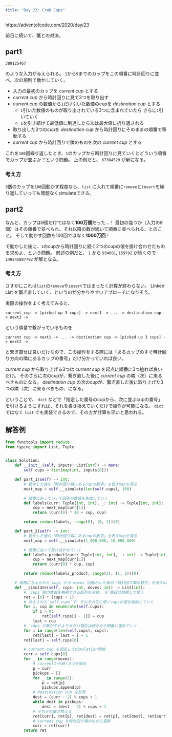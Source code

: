 ```yaml
---
title: "Day 23: Crab Cups"
---
```


https://adventofcode.com/2020/day/23

前日に続いて、蟹との対決。


## part1

```
389125467
```

のような入力が与えられる。
`1`から`9`までのカップをこの順番に時計回りに並べ、次の規則で動かしていく。

- 入力の最初のカップを *current cup* とする
- *current cup* から時計回りに見て3つを取り出す
- *current cup* の数値から`1`だけ引いた数値のcupを *destination cup* とする
  - `1`引いた数値のものが取り出されている3つに含まれていたら さらに`1`引いていく
  - `1`を引き続けて最低値に到達したら次は最大値に折り返される
- 取り出した3つのcupを *destination cup* から時計回りにそのままの順番で移動する
- *current cup* から時計回りで隣のものを次の *current cup* とする

これを`100`回繰り返したとき、`1`のカップから時計回りに見ていくとどういう順番でカップが並ぶか？という問題。
上の例だと、 `67384529` が解になる。


### 考え方

`9`個のカップを`100`回動かす程度なら、`list` に入れて順番に`remove`と`insert`を繰り返していっても問題なくsimulateできる。


## part2

なんと、カップは9個だけではなく**100万個**だった…！ 最初の幾つか（入力の9個）はその順番で並べられ、それ以降の数が続いて順番に並べられる、とのこと。
そして動かす回数も100回ではなく**1000万回**！

で動かした後に、`1`のcupから時計回りに続く2つのcupの値を掛け合わせたものを求めよ、という問題。
前述の例だと、 `1` から `934001`, `159792` が続くので `149245887792` が解となる。


### 考え方

さすがにこれは`list`の`remove`や`insert`ではまったく計算が終わらない。
Linked List を繋ぎ直していく、というのが分かりやすいアプローチになりそう。

実際の操作をよく考えてみると、

```
current cup -> [picked up 3 cups] -> next1 -> ... -> destination cup -> next2 -> 
```

という順番で繋がっているものを

```
current cup -> next1 -> ... -> destination cup -> [picked up 3 cups] -> next2 -> 
```

と繋ぎ直せば良いだけなので、この操作をする際には「あるカップのすぐ時計回り方向の隣にあるカップの番号」だけ分かっていれば良い。

*current cup* から取り上げる3つは *current cup* を起点に順番に3つ辿れば良いだけ。
そのさらに次のcupが、繋ぎ直した後に *current cup* の隣（次）に来るべきものになる。
*destination cup* の次のcupが、繋ぎ直した後に取り上げた3つの隣（次）に来るべきもの、になる。

ということで、 `dict` などで「指定した番号のcupから、次に並ぶcupの番号」を引けるようにすれば、それを書き換えていくだけで操作が可能になる。
`dict` ではなく `list` でも実装できるので、その方が計算も早いと思われる。


## 解答例

```python
from functools import reduce
from typing import List, Tuple


class Solution:
    def __init__(self, inputs: List[str]) -> None:
        self.cups = list(map(int, inputs[0]))

    def part_1(self) -> int:
        # 動かした後の「時計回り隣にあるcupの数字」を表すmapを得る
        next_map = self.__simulate(len(self.cups), 100)

        # 順番に辿っていって回答の数値を生成していく
        def labels(curr: Tuple[int, int], _: int) -> Tuple[int, int]:
            cup = next_map[curr[1]]
            return (curr[0] * 10 + cup, cup)

        return reduce(labels, range(8), (0, 1))[0]

    def part_2(self) -> int:
        # 動かした後の「時計回り隣にあるcupの数字」を表すmapを得る
        next_map = self.__simulate(1_000_000, 10_000_000)

        # 順番に辿って掛け合わせていく
        def labels_product(curr: Tuple[int, int], _: int) -> Tuple[int, int]:
            cup = next_map[curr[1]]
            return (curr[0] * cup, cup)

        return reduce(labels_product, range(2), (1, 1))[0]

    # 実際に与えられた`cups`から`moves`回動かした後の「時計回り隣の数字」を表すmapを計算する
    def __simulate(self, cups: int, moves: int) -> List[int]:
        # `cups`個の情報を格納できる配列を用意。`0`番目は無視して使う
        ret = [0] * (cups + 1)
        # 与えられた`self.cups`で、それぞれ次に続くcupsの値を格納していく
        for i, cup in enumerate(self.cups):
            if i > 0:
                ret[self.cups[i - 1]] = cup
            last = cup
        # `cups`の数がそれより大きい場合は続きから順番に埋めていく
        for i in range(len(self.cups), cups):
            ret[last] = last = i + 1
        ret[last] = self.cups[0]

        # current cup を設定してsimulation開始
        curr = self.cups[0]
        for _ in range(moves):
            # currentから続く3つを抽出
            p = curr
            pickups = []
            for _ in range(3):
                p = ret[p]
                pickups.append(p)
            # destination cup を計算
            dest = (curr - 2) % cups + 1
            while dest in pickups:
                dest = (dest - 2) % cups + 1
            # それぞれ継ぎ換える
            ret[curr], ret[p], ret[dest] = ret[p], ret[dest], ret[curr]
            # current cup を時計回り隣のものに更新
            curr = ret[curr]
        return ret
```
